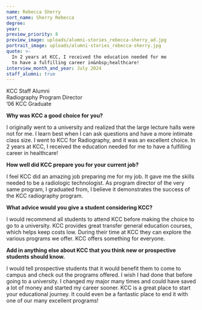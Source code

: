 ```yaml
---
name: Rebecca Sherry
sort_name: Sherry Rebecca
degree:
year:
preview_priority: 8
preview_image: uploads/alumni-stories_rebecca-sherry_ad.jpg
portrait_image: uploads/alumni-stories_rebecca-sherry.jpg
quote: >-
  In 2 years at KCC, I received the education needed for me
  to have a fulfilling career in&nbsp;healthcare!
interview_month_and_year: July 2024
staff_alumni: true
---
```


KCC Staff Alumni<br>
Radiography Program Director<br>
’06 KCC Graduate

**Why was KCC a good choice for you?**

I originally went to a university and realized that the large lecture halls were not for me. I learn best when I can ask questions and have a more intimate class size. I went to KCC for Radiography, and it was an excellent choice. In 2 years at KCC, I received the education needed for me to have a fulfilling career in healthcare!

**How well did KCC prepare you for your current job?**

I feel KCC did an amazing job preparing me for my job. It gave me the skills needed to be a radiologic technologist. As program director of the very same program, I graduated from, I believe it demonstrates the success of the KCC radiography program.

**What advice would you give a student considering KCC?**

I would recommend all students to attend KCC before making the choice to go to a university. KCC provides great transfer general education courses, which helps keep costs low. During their time at KCC they can explore the various programs we offer. KCC offers something for everyone.

**Add in anything else about KCC that you think new or prospective students should know.**

I would tell prospective students that it would benefit them to come to campus and check out the programs offered. I wish I had done that before going to a university. I changed my major many times and could have saved a lot of money and started my career sooner. KCC is a great place to start your educational journey. It could even be a fantastic place to end it with one of our many excellent programs!
